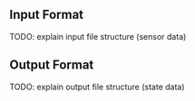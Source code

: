 ## Input Format
TODO: explain input file structure (sensor data)

## Output Format
TODO: explain output file structure (state data)
